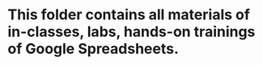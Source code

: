# This folder contains all materials of in-classes, labs, hands-on trainings of Google Spreadsheets.
